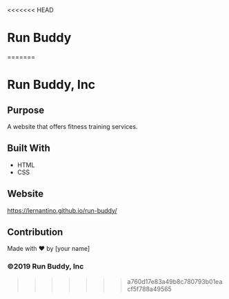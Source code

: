 <<<<<<< HEAD
# Run Buddy
=======
# Run Buddy, Inc

## Purpose
A website that offers fitness training services. 

## Built With
* HTML
* CSS

## Website
https://lernantino.github.io/run-buddy/

## Contribution
Made with ❤️ by [your name]

### ©️2019 Run Buddy, Inc 
>>>>>>> a760d17e83a49b8c780793b01eacf5f788a49565
